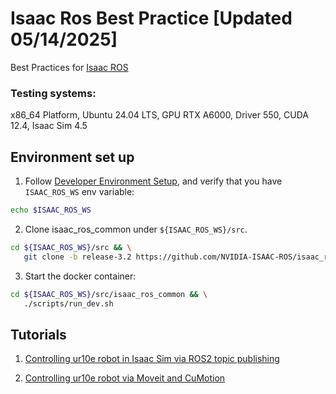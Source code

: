 # Isaac Ros Best Practice [Updated 05/14/2025]

Best Practices for [Isaac ROS](https://developer.nvidia.com/isaac/ros)

### Testing systems:

x86_64 Platform, Ubuntu 24.04 LTS, GPU RTX A6000, Driver 550, CUDA 12.4, Isaac Sim 4.5 

## Environment set up

1. Follow [Developer Environment Setup](https://nvidia-isaac-ros.github.io/getting_started/dev_env_setup.html), and verify that you have `ISAAC_ROS_WS` env variable:

```bash
echo $ISAAC_ROS_WS
```
2. Clone isaac_ros_common under `${ISAAC_ROS_WS}/src`.

```bash
cd ${ISAAC_ROS_WS}/src && \
   git clone -b release-3.2 https://github.com/NVIDIA-ISAAC-ROS/isaac_ros_common.git isaac_ros_common
```

3. Start the docker container:

```bash
cd ${ISAAC_ROS_WS}/src/isaac_ros_common && \
   ./scripts/run_dev.sh
```

## Tutorials

1. [Controlling ur10e robot in Isaac Sim via ROS2 topic publishing](./1-ros2+isaac%20sim+ur10e/README.md)

2. [Controlling ur10e robot via Moveit and CuMotion](./2-ur10e+CuMotion/README.md)